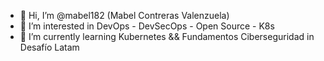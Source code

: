 - 👋 Hi, I’m @mabel182 (Mabel Contreras Valenzuela)
- 👀 I’m interested in DevOps - DevSecOps - Open Source - K8s
- 🌱 I’m currently learning Kubernetes && Fundamentos Ciberseguridad in Desafío Latam

<!---
mabel182/mabel182 is a ✨ special ✨ repository because its `README.md` (this file) appears on your GitHub profile.
You can click the Preview link to take a look at your changes.
--->
